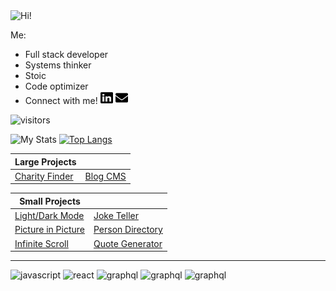 <img src="https://i.giphy.com/media/3PAL5bChWnak0WJ32x/giphy.webp" alt="Hi!">

Me:
* Full stack developer
* Systems thinker
* Stoic
* Code optimizer
* Connect with me! <a href="https://www.linkedin.com/in/ethan-glover/"><img src="https://raw.githubusercontent.com/eglove/eglove/eeb591600b73da426bd298d229e2fd96df019488/linkedin-brands.svg" alt="LinkedIn" width="20px" height="20px"></a> <a href="mailto:hello@ethang.email"><img src="https://raw.githubusercontent.com/eglove/eglove/47aceecf4819797d993f5facc7764cb99d0ab039/envelope-solid.svg" alt="Email" width="20px" height="20px"></a>

<!-- Visitor Badge via https://visitor-badge.laobi.icu/ -->
![visitors](https://visitor-badge.laobi.icu/badge?page_id=eglove.visitor-badge.issue.1)

![My Stats](https://github-readme-stats.vercel.app/api?username=eglove&show_icons=true&theme=default&count_private=true)
[![Top Langs](https://github-readme-stats.vercel.app/api/top-langs/?username=eglove&layout=compact)](https://github.com/anuraghazra/github-readme-stats)

|Large Projects||
|---|---|
|[Charity Finder](https://github.com/eglove/Charity-App-React-GraphQL)|[Blog CMS](https://github.com/eglove/PHP-Dynamic-Website)|

|Small Projects||
|---|---|
|[Light/Dark Mode](https://eglove.github.io/light-dark-mode/)|[Joke Teller](https://eglove.github.io/joke-teller/)|
|[Picture in Picture](https://eglove.github.io/picture-in-picture/)|[Person Directory](https://eglove.github.io/aliens/)|
|[Infinite Scroll](https://eglove.github.io/infinite-scroll/)|[Quote Generator](https://eglove.github.io/quote-generator/)|

<hr>
<div>
  <img src="https://www.vectorlogo.zone/logos/javascript/javascript-icon.svg" alt="javascript">
  <img src="https://www.vectorlogo.zone/logos/reactjs/reactjs-icon.svg" alt="react">
  <img src="https://www.vectorlogo.zone/logos/graphql/graphql-icon.svg" alt="graphql">
  <img src="https://www.vectorlogo.zone/logos/w3_html5/w3_html5-icon.svg" alt="graphql">
  <img src="https://www.vectorlogo.zone/logos/getbootstrap/getbootstrap-icon.svg" alt="graphql">
</div>
